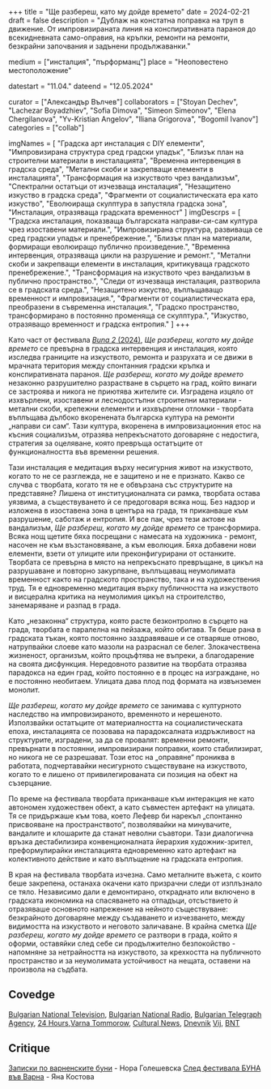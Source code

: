 +++
title = "Ще разбереш, като му дойде времето"
date = 2024-02-21
draft = false
description = "Дублаж на констатна поправка на труп в движение. От импровизираната линия на конспиративната параноя до всекидневната само-оправия, на  кръпки, ремонти на ремонти, безкрайни започвания и задънени продължаванки."

medium = ["инсталция", "пърформанц"]
place = "Неоповестено местоположение"


datestart = "11.04."
dateend = "12.05.2024"


curator = ["Александър Вълчев"]
collaborators = ["Stoyan Dechev", "Lachezar Boyadzhiev", "Sofia Dimova", "Simeon Simeonov", "Elena Chergilanova", "Yv-Kristian Angelov", "Iliana Grigorova", "Bogomil Ivanov"]
categories = ["collab"]

imgNames = [
  "Градска арт инсталация с DIY елементи",
  "Импровизирана структура сред градски упадък",
  "Близък план на строителни материали в инсталацията",
  "Временна интервенция в градска среда",
  "Метални скоби и закрепващи елементи в инсталацията",
  "Трансформация на изкуството чрез вандализъм",
  "Спектрални остатъци от изчезваща инсталация",
  "Незащитено изкуство в градска среда",
  "Фрагменти от социалистическата ера като изкуство",
  "Еволюираща скулптура в запустяла градска зона",
  "Инсталация, отразяваща градската временност"
]
imgDescrps = [
  "Градска инсталация, показваща българската направи-си-сам култура чрез изоставени материали.",
  "Импровизирана структура, развиваща се сред градски упадък и пренебрежение.",
  "Близък план на материали, формиращи еволюиращо публично произведение.",
  "Временна интервенция, отразяваща цикли на разрушение и ремонт.",
  "Метални скоби и закрепващи елементи в инсталация, критикуваща градското пренебрежение.",
  "Трансформация на изкуството чрез вандализъм в публично пространство.",
  "Следи от изчезваща инсталация, разтворила се в градската среда.",
  "Незащитено изкуство, въплъщаващо временност и импровизация.",
  "Фрагменти от социалистическата ера, преобразени в съвременна инсталация.",
  "Градско пространство, трансформирано в постоянно променяща се скулптура.",
  "Изкуство, отразяващо временност и градска ентропия."
]
+++

Като част от фестивала [_Buna 2_ (2024)](https://bunavarna.com/en/programme/#urbaninterventions), _Ще разбереш, когато му дойде времето_ се превърна в градска интервенция и инсталация, която изследва границите на изкуството, ремонта и разрухата и се движи в мрачната територия между спонтанния градски кръпка и конспиративната параноя. _Ще разбереш, когато му дойде времето_ незаконно разрушително разрастване в сърцето на град, който винаги се застроява и никога не приютява жителите си. Изградена изцяло от изхвърлени, изоставени и леснодостъпни строителни материали - метални скоби, крепежни елементи и изхвърлени отломки - творбата въплъщава дълбоко вкоренената българска култура на ремонти „направи си сам“. Тази култура, вкоренена в импровизационния етос на късния социализъм, отразява непрекъснатото договаряне с недостига, стратегия за оцеляване, която превръща остатъците от функционалността във временни решения.

Тази инсталация е медитация върху несигурния живот на изкуството, когато то не се разглежда, не е защитено и не е признато. Какво се случва с творбата, когато тя не е обвързана със структурите на представяне? Лишена от институционалната си рамка, творбата остава уязвима, а съществуването ѝ се предоговаря всяка нощ. Без надзор и изложена в изоставена зона в центъра на града, тя приканваше към разрушение, саботаж и ентропия. И все пак, чрез тези актове на вандализъм, _Ще разбереш, когато му дойде времето_ се трансформира. Всяка нощ щетите бяха посрещани с намесата на художника - ремонт, насочен не към възстановяване, а към еволюция. Бяха добавени нови елементи, взети от улиците или преконфигурирани от останките. Творбата се превърна в място на непрекъснато превръщане, в цикъл на разрушаване и повторно закурпване, въплъщаващ неумолимата временност както на градското пространство, така и на художествения труд. Тя е едновременно медитация върху публичността на изкуството и висцерална критика на неумолимия цикъл на строителство, занемаряване и разпад в града.

Като „незаконна“ структура, която расте безконтролно в сърцето на града, творбата е паралелна на пейзажа, който обитава. Тя беше рана в градската тъкан, която постоянно заздравяваше и се отваряше отново, натрупвайки слоеве като мазоли на разраснал се белег. Злокачествена жизненост, организъм, който процъфтява не въпреки, а благодарение на своята дисфункция. Нередовното развитие на творбата отразява парадокса на един град, който постоянно е в процес на изграждане, но е постоянно необитаем. Улицата дава плод под формата на извънземен монолит.

_Ще разбереш, когато му дойде времето_ се занимава с културното наследство на импровизираното, временното и нерешеното. Използвайки остатъците от материалността на социалистическата епоха, инсталацията се позовава на парадоксалната издръжливост на структурите, изградени, за да се провалят: временни ремонти, превърнати в постоянни, импровизирани поправки, които стабилизират, но никога не се разрешават. Този етос на „оправяне“ прониква в работата, подчертавайки несигурното съществуване на изкуството, когато то е лишено от привилегированата си позиция на обект на съзерцание.

По време на фестивала творбата приканваше към интеракция не като автономен художествен обект, а като съвместен артефакт на улицата. Тя се придържаше към това, което Лефевр би нарекъл „спонтанно присвояване на пространството“, позволявайки на минувачите, вандалите и клошарите да станат неволни съавтори. Тази диалогична връзка дестабилизира конвенционалната йерархия художник-зрител, преформулирайки инсталацията едновременно като артефакт на колективното действие и като въплъщение на градската ентропия.

В края на фестивала творбата изчезна. Само металните въжета, с които беше закрепена, останаха окачени като призрачни следи от изплъзнало се тяло. Независимо дали е демонтирано, откраднато или включено в градската икономика на спасяването на отпадъци, отсъствието ѝ отразяваше основното напрежение на нейното съществуване: безкрайното договаряне между създаването и изчезването, между видимостта на изкуството и неговото заличаване. В крайна сметка _Ще разбереш, когато му дойде времето_ се разтвори в града, който я оформи, оставяйки след себе си продължително безпокойство - напомняне за нетрайността на изкуството, за крехкостта на публичното пространство и за неумолимата устойчивост на нещата, оставени на произвола на съдбата.

## Covedge
[Bulgarian National Television](https://bnt.bg/news/vtoro-izdanie-na-festivala-za-savremenno-vizualno-izkustvo-buna-vav-varna-v362667-326670news.html), [Bulgarian National Radio](https://bnr.bg/varna/post/101975750/buna-2-da-razbunim-duhovete-s-izkustvo), [Bulgarian Telegraph Agency](https://www.bta.bg/bg/news/bulgaria/regional-news/oblast-varna/669944-vtoroto-izdanie-na-foruma-za-savremenno-izkustvo-buna-vav-varna-shte-bade-ot-2), [24 Hours](https://www.24chasa.bg/bulgaria/article/18004134),[Varna Tommorow](https://varnautre.bg/2024/05/24/629748-unikalen_festival_zapochva_dnes_vuv_varna), [Cultural News](https://kulturni-novini.info/sections/11/news/39169-vtoroto-izdanie-na-foruma-za-savremenno-izkustvo-buna-shte-se-sluchi-ot-24-may-do-2-yuni-vav-varna), [Dnevnik](https://www.dnevnik.bg/burzi-novini/2024/05/20/4627213_burzi_novini_20_mai/#4628150) [Vij](https://vijmag.bg/bg/article/vtora-buna), [BNT](https://bnt.bg/news/kakvo-da-ochakvame-na-festivala-buna-vav-varna-v368087-329168news.html)

## Critique
[Записки по варненските буни](https://kultura.bg/web/%d0%b7%d0%b0%d0%bf%d0%b8%d1%81%d0%ba%d0%b8-%d0%bf%d0%be-%d0%b2%d0%b0%d1%80%d0%bd%d0%b5%d0%bd%d1%81%d0%ba%d0%b8%d1%82%d0%b5-%d0%b1%d1%83%d0%bd%d0%b8/) - Нора Голешевска 
[След фестивала БУНА във Варна](https://kultura.bg/web/%D1%81%D0%BB%D0%B5%D0%B4-%D1%84%D0%B5%D1%81%D1%82%D0%B8%D0%B2%D0%B0%D0%BB%D0%B0-%D0%B1%D1%83%D0%BD%D0%B0-%D0%B2%D1%8A%D0%B2-%D0%B2%D0%B0%D1%80%D0%BD%D0%B0/) - Яна Костова 
